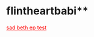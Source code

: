 # flintheartbabi**
<a href="https://www.youtube.com/watch?v=hPjaxXfIJik" target="_blank" style="color: red;">sad beth ep test</a>
